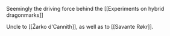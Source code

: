 Seemingly the driving force behind the [[Experiments on hybrid dragonmarks]]

Uncle to [[Žarko d'Cannith]], as well as to [[Savante Røkr]].